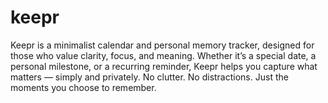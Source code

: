 # keepr
Keepr is a minimalist calendar and personal memory tracker, designed for those who value clarity, focus, and meaning. Whether it’s a special date, a personal milestone, or a recurring reminder, Keepr helps you capture what matters — simply and privately.  No clutter. No distractions. Just the moments you choose to remember.

